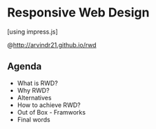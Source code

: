 Responsive Web Design 
=====================
[using impress.js]

@http://arvindr21.github.io/rwd


Agenda
------
* What is RWD?
* Why RWD?
* Alternatives
* How to achieve RWD?
* Out of Box - Framworks
* Final words

